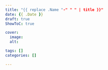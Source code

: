 ```yaml
---
title: "{{ replace .Name "-" " " | title }}"
date: {{ .Date }}
draft: true
ShowToC: true

cover:
  image:
  alt:

tags: []
categories: []

---
```

